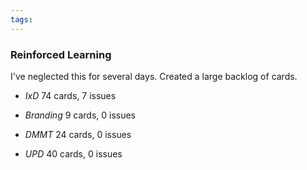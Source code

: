 ```yaml
---
tags:
---
```


### Reinforced Learning 

I've neglected this for several days. Created a large backlog of cards.

* *IxD* 74 cards, 7 issues

* *Branding* 9 cards, 0 issues

* *DMMT* 24 cards, 0 issues

* *UPD* 40 cards, 0 issues


